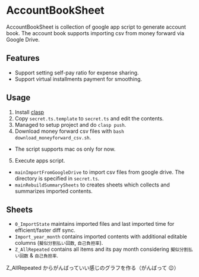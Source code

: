 # AccountBookSheet

AccountBookSheet is collection of google app script to generate account book.
The account book supports importing csv from money forward via Google Drive.

## Features

- Support setting self-pay ratio for expense sharing.
- Support virtual installments payment for smoothing.

## Usage

1. Install [clasp](https://github.com/google/clasp)
2. Copy `secret.ts.template` to `secret.ts` and edit the contents.
3. Managed to setup project and do `clasp push`.
4. Download money forward csv files with `bash download_moneyforward_csv.sh`.

- The script supports mac os only for now.

5. Execute apps script.

- `mainImportFromGoogleDrive` to import csv files from google drive. The directory is specified in `secret.ts`.
- `mainRebuildSummarySheets` to creates sheets which collects and summarizes imported contents.

## Sheets

- `0_ImportState` maintains imported files and last imported time for efficient/faster diff sync.
- `Import_year_month` contains imported contents with additional editable columns (`擬似分割払い回数`, `自己負担率`).
- `Z_AllRepeated` contains all items and its pay month considering `擬似分割払い回数` & `自己負担率`.

Z_AllRepeated からがんばっていい感じのグラフを作る（がんばって 😉）
